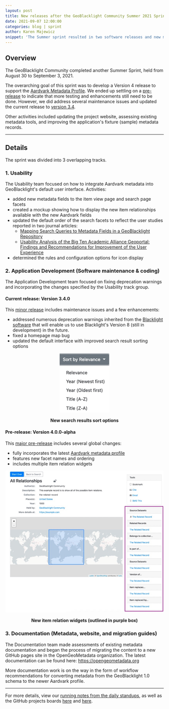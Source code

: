 ```yaml
---
layout: post
title: New releases after the GeoBlacklight Community Summer 2021 Sprint
date: 2021-09-07 12:00:00
categories: blog | sprint
author: Karen Majewicz
snippet: 'The Summer sprint resulted in two software releases and new metadata documentation.'
---
```

## Overview
The GeoBlacklight Community completed another Summer Sprint, held from August 30 to September 3, 2021. 

The overarching goal of this sprint was to develop a Version 4 release to support the <a href="https://opengeometadata.github.io/docs/aardvarkSchema">Aardvark Metadata Profile</a>. We ended up settling on a <a href="https://github.com/geoblacklight/geoblacklight/releases/tag/v4.0.0-alpha">pre-release</a> to indicate that more testing and enhancements still need to be done. However, we did address several maintenance issues and updated the current release to <a href="https://github.com/geoblacklight/geoblacklight/releases/tag/v3.4.0">version 3.4</a>.

Other activities included updating the project website, assessing existing metadata tools, and improving the application's fixture (sample) metadata records.

---------------------------

## Details
The sprint was divided into 3 overlapping tracks.


### 1. Usability

The Usability team focused on how to integrate  Aardvark metadata into GeoBlacklight's default user interface. Activities:
- added new metadata fields to the item view page and search page facets 
- created a mockup showing how to display the new item relationships available with the new Aardvark fields
- updated the default order of the search facets to reflect the user studies reported in two journal articles:
	- <a href ="https://www.tandfonline.com/doi/abs/10.1080/19386389.2020.1915459">Mapping Search Queries to Metadata Fields in a GeoBlacklight Repository</a>
	- <a href ="https://journal.code4lib.org/articles/12932">Usability Analysis of the Big Ten Academic Alliance Geoportal: Findings and Recommendations for Improvement of the User Experience</a>
- determined the rules and configuration options for icon display

### 2. Application Development (Software maintenance & coding)

The Application Development team focused on fixing deprecation warnings and incorporating the changes specified by the Usability track group.

#### Current release: Version 3.4.0
This <a href="https://github.com/geoblacklight/geoblacklight/releases/tag/v3.4.0">minor release</a> includes maintenance issues and a few enhancements:
- addressed numerous deprecation warnings inherited from the <a href = "http://projectblacklight.org/">Blacklight software</a> that will enable us to use Blacklight's Version 8 (still in development) in the future.
- fixed a homepage map bug
- updated the default interface with improved search result sorting options

<p align="center">
  <img src="/images/sortOptions.jpg" />
  <figcaption align = "center"><b>New search results sort options</b></figcaption>
</p>



#### Pre-release: Version 4.0.0-alpha
This <a href="https://github.com/geoblacklight/geoblacklight/releases/tag/v4.0.0-alpha">major pre-release</a> includes several global changes:
- fully incorporates the latest <a href="https://opengeometadata.org/ogm-aardvark">Aardvark metadata profile</a>
- features new facet names and ordering
- includes multiple item relation widgets
<p align="center">
  <img src="/images/allRelationships.jpg" />
  <figcaption align = "center"><b>New item relation widgets (outlined in purple box)</b></figcaption>
</p>



### 3. Documentation (Metadata, website, and migration guides)

The Documentation team made assessments of existing metadata documentation and began the process of migrating the content to a new GitHub pages site in the OpenGeoMetadata organization. The latest documentation can be found here: <a href="https://opengeometadata.org">https://opengeometadata.org</a>

More documentation work is on the way in the form of workflow recommendations for converting metadata from the GeoBlacklight 1.0 schema to the newer Aardvark profile.


------------
For more details, view our <a href = "https://docs.google.com/document/d/e/2PACX-1vS6ga9NA09rqcf36IXmeCqlydXUZzZoYLcqIHZqeBL382Jcr5Bdi7qQTSBx85tpf4pAhL93pZjEwqEr/pub">running notes from the daily standups</a>, as well as the GitHub projects boards <a href="https://github.com/geoblacklight/geoblacklight/projects">here</a> and <a href ="https://github.com/orgs/geoblacklight/projects">here</a>.